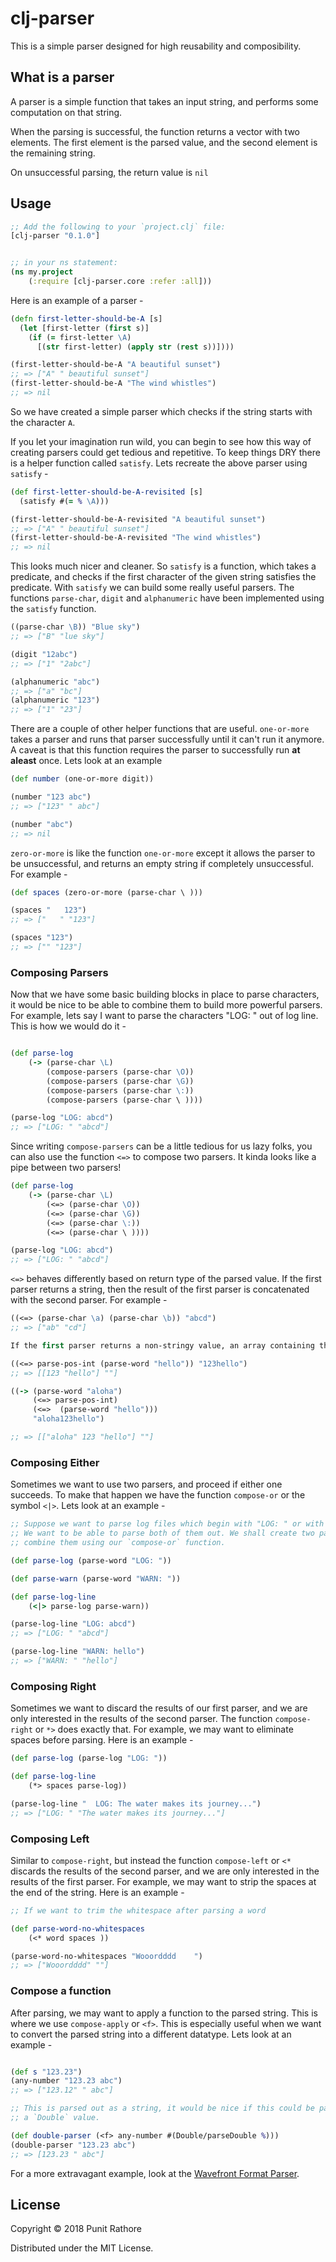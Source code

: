 # clj-parser

This is a simple parser designed for high reusability and composibility.

## What is a parser

A parser is a simple function that takes an input string, and performs some computation on that string.

When the parsing is successful, the function returns a vector with two elements. The first element is the parsed value, and the second element is the remaining string.

On unsuccessful parsing, the return value is `nil`

## Usage

```clj
;; Add the following to your `project.clj` file:
[clj-parser "0.1.0"]


;; in your ns statement:
(ns my.project
    (:require [clj-parser.core :refer :all]))
```

Here is an example of a parser -

```clj
(defn first-letter-should-be-A [s]
  (let [first-letter (first s)]
    (if (= first-letter \A)
      [(str first-letter) (apply str (rest s))])))

(first-letter-should-be-A "A beautiful sunset")
;; => ["A" " beautiful sunset"]
(first-letter-should-be-A "The wind whistles")
;; => nil
```

So we have created a simple parser which checks if the string starts with the character `A`.

If you let your imagination run wild, you can begin to see how this way of creating parsers could get tedious and repetitive. To keep things DRY there is a helper function called `satisfy`. Lets recreate the above parser using `satisfy` -

```clj
(def first-letter-should-be-A-revisited [s]
  (satisfy #(= % \A)))

(first-letter-should-be-A-revisited "A beautiful sunset")
;; => ["A" " beautiful sunset"]
(first-letter-should-be-A-revisited "The wind whistles")
;; => nil
```

This looks much nicer and cleaner. So `satisfy` is a function, which takes a predicate, and checks if the first character of the given string satisfies the predicate. With `satisfy` we can build some really useful parsers. The functions `parse-char`, `digit` and `alphanumeric` have been implemented using the `satisfy` function.

```clj
((parse-char \B)) "Blue sky")
;; => ["B" "lue sky"]

(digit "12abc")
;; => ["1" "2abc"]

(alphanumeric "abc")
;; => ["a" "bc"]
(alphanumeric "123")
;; => ["1" "23"]
```

There are a couple of other helper functions that are useful. `one-or-more` takes a parser and runs that parser successfully until it can't run it anymore. A caveat is that this function requires the parser to successfully run **at aleast** once. Lets look at an example

```clj
(def number (one-or-more digit))

(number "123 abc")
;; => ["123" " abc"]

(number "abc")
;; => nil

```

`zero-or-more` is like the function `one-or-more` except it allows the parser to be unsuccessful, and returns an empty string if completely unsuccessful. For example -

```clj
(def spaces (zero-or-more (parse-char \ )))

(spaces "   123")
;; => ["   " "123"]

(spaces "123")
;; => ["" "123"]
```

### Composing Parsers

Now that we have some basic building blocks in place to parse characters, it would be nice to be able to combine them to build more powerful parsers. For example, lets say I want to parse the characters "LOG: " out of log line. This is how we would do it -

```clj

(def parse-log
    (-> (parse-char \L)
        (compose-parsers (parse-char \O))
        (compose-parsers (parse-char \G))
        (compose-parsers (parse-char \:))
        (compose-parsers (parse-char \ ))))

(parse-log "LOG: abcd")
;; => ["LOG: " "abcd"]
```
Since writing `compose-parsers` can be a little tedious for us lazy folks, you can also use the function `<=>` to compose two parsers. It kinda looks like a pipe between two parsers!

```clj
(def parse-log
    (-> (parse-char \L)
        (<=> (parse-char \O))
        (<=> (parse-char \G))
        (<=> (parse-char \:))
        (<=> (parse-char \ ))))

(parse-log "LOG: abcd")
;; => ["LOG: " "abcd"]
```

`<=>` behaves differently based on return type of the parsed value. If the first parser returns a string, then the result of the first parser is concatenated with the second parser. For example -

```clj
((<=> (parse-char \a) (parse-char \b)) "abcd")
;; => ["ab" "cd"]

If the first parser returns a non-stringy value, an array containing the two values are returned.

((<=> parse-pos-int (parse-word "hello")) "123hello")
;; => [[123 "hello"] ""]

((-> (parse-word "aloha")
     (<=> parse-pos-int)
     (<=>  (parse-word "hello")))
     "aloha123hello")

;; => [["aloha" 123 "hello"] ""]
```

### Composing Either

Sometimes we want to use two parsers, and proceed if either one succeeds. To make that happen we have the function `compose-or` or the symbol `<|>`. Lets look at an example -

```clj
;; Suppose we want to parse log files which begin with "LOG: " or with "WARN: ".
;; We want to be able to parse both of them out. We shall create two parsers and
;; combine them using our `compose-or` function.

(def parse-log (parse-word "LOG: "))

(def parse-warn (parse-word "WARN: "))

(def parse-log-line
    (<|> parse-log parse-warn))

(parse-log-line "LOG: abcd")
;; => ["LOG: " "abcd"]

(parse-log-line "WARN: hello")
;; => ["WARN: " "hello"]
```

### Composing Right

Sometimes we want to discard the results of our first parser, and we are only interested in the results of the second parser. The function `compose-right` or `*>` does exactly that. For example, we may want to eliminate spaces before parsing. Here is an example -

```clj
(def parse-log (parse-log "LOG: "))

(def parse-log-line
    (*> spaces parse-log))

(parse-log-line "  LOG: The water makes its journey...")
;; => ["LOG: " "The water makes its journey..."]
```

### Composing Left

Similar to `compose-right`, but instead the function `compose-left` or `<*` discards the results of the second parser, and we are only interested in the results of the first parser. For example, we may want to strip the spaces at the end of the string. Here is an example -

```clj
;; If we want to trim the whitespace after parsing a word

(def parse-word-no-whitespaces
    (<* word spaces ))

(parse-word-no-whitespaces "Wooordddd    ")
;; => ["Wooordddd" ""]
```

### Compose a function

After parsing, we may want to apply a function to the parsed string. This is where we use `compose-apply` or `<f>`. This is especially useful when we want to convert the parsed string into a different datatype. Lets look at an example -

```clj

(def s "123.23")
(any-number "123.23 abc")
;; => ["123.12" " abc"]

;; This is parsed out as a string, it would be nice if this could be parsed as
;; a `Double` value.

(def double-parser (<f> any-number #(Double/parseDouble %)))
(double-parser "123.23 abc")
;; => [123.23 " abc"]
```

For a more extravagant example, look at the [Wavefront Format Parser](./examples/wavefront_parser.clj).

## License

Copyright © 2018 Punit Rathore

Distributed under the MIT License.
